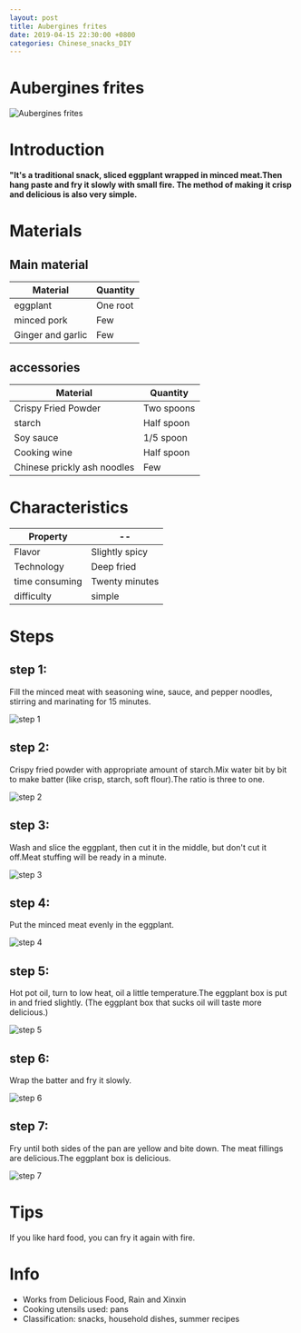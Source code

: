 ```yaml
---
layout: post
title: Aubergines frites
date: 2019-04-15 22:30:00 +0800
categories: Chinese_snacks_DIY
---
```


# Aubergines frites

![Aubergines frites]({{site.baseurl}}/img/403261/403261.jpg)

# Introduction

**"It's a traditional snack, sliced eggplant wrapped in minced meat.Then hang paste and fry it slowly with small fire. The method of making it crisp and delicious is also very simple.**

# Materials


## Main material

Material|Quantity
--|--
eggplant|One root
minced pork|Few
Ginger and garlic|Few

## accessories

Material|Quantity
--|--
Crispy Fried Powder|Two spoons
starch|Half spoon
Soy sauce|1/5 spoon
Cooking wine|Half spoon
Chinese prickly ash noodles|Few

# Characteristics

Property|--
--|--
Flavor|Slightly spicy
Technology|Deep fried
time consuming|Twenty minutes
difficulty|simple

# Steps

## step 1:

Fill the minced meat with seasoning wine, sauce, and pepper noodles, stirring and marinating for 15 minutes.

![step 1]({{site.baseurl}}/img/403261/1.jpg)

## step 2:

Crispy fried powder with appropriate amount of starch.Mix water bit by bit to make batter (like crisp, starch, soft flour).The ratio is three to one.

![step 2]({{site.baseurl}}/img/403261/2.jpg)

## step 3:

Wash and slice the eggplant, then cut it in the middle, but don't cut it off.Meat stuffing will be ready in a minute.

![step 3]({{site.baseurl}}/img/403261/3.jpg)

## step 4:

Put the minced meat evenly in the eggplant.

![step 4]({{site.baseurl}}/img/403261/4.jpg)

## step 5:

Hot pot oil, turn to low heat, oil a little temperature.The eggplant box is put in and fried slightly. (The eggplant box that sucks oil will taste more delicious.)

![step 5]({{site.baseurl}}/img/403261/5.jpg)

## step 6:

Wrap the batter and fry it slowly.

![step 6]({{site.baseurl}}/img/403261/6.jpg)

## step 7:

Fry until both sides of the pan are yellow and bite down. The meat fillings are delicious.The eggplant box is delicious.

![step 7]({{site.baseurl}}/img/403261/7.jpg)

# Tips

If you like hard food, you can fry it again with fire.

# Info

- Works from Delicious Food, Rain and Xinxin
- Cooking utensils used: pans
- Classification: snacks, household dishes, summer recipes